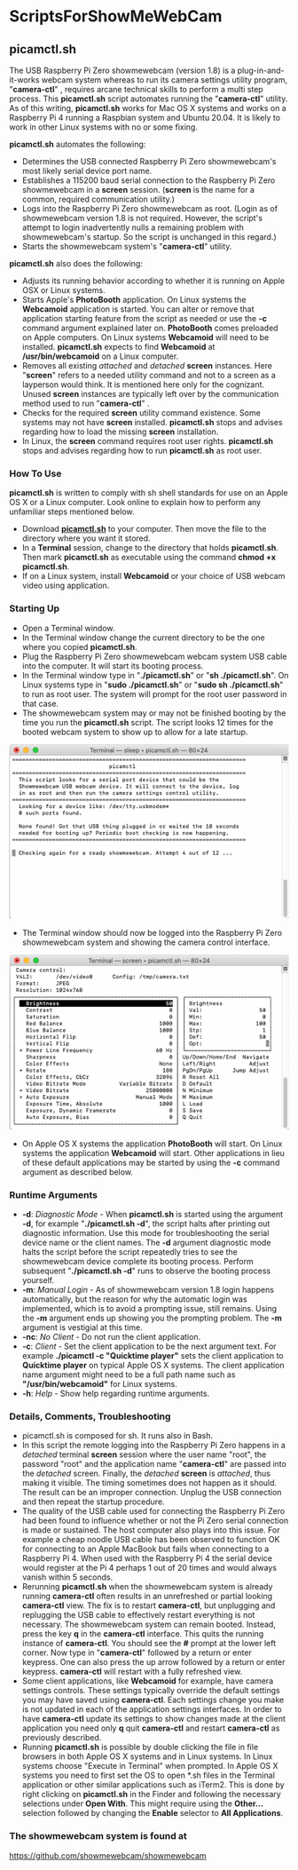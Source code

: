 # ScriptsForShowMeWebCam

## picamctl.sh

The USB Raspberry Pi Zero showmewebcam (version 1.8) is a plug-in-and-it-works webcam system whereas to run its camera settings utility program,  "**camera-ctl**" , requires arcane technical skills to perform a multi step process. This **picamctl.sh** script automates running the  "**camera-ctl**"  utility. As of this writing, **picamctl.sh** works for Mac OS X systems and works on a Raspberry Pi 4 running a Raspbian system and Ubuntu 20.04. It is likely to work in other Linux systems with no or some fixing.  

**picamctl.sh** automates the following:

* Determines the USB connected Raspberry Pi Zero showmewebcam's most likely serial device port name.
* Establishes a 115200 baud serial connection to the Raspberry Pi Zero showmewebcam in a **screen** session. (**screen** is the name for a common, required communication utility.)
* Logs into the Raspberry Pi Zero showmewebcam as root. (Login as of showmewebcam version 1.8 is not required. However, the script's attempt to login inadvertently nulls a remaining problem with showmewebcam's startup. So the script is unchanged in this regard.)
* Starts the showmewebcam system's  "**camera-ctl**"  utility.

**picamctl.sh** also does the following:

* Adjusts its running behavior according to whether it is running on Apple OSX or Linux systems. 
* Starts Apple's **PhotoBooth** application. On Linux systems the **Webcamoid** application is started. You can alter or remove that application starting feature from the script as needed or use the **-c** command argument explained later on. **PhotoBooth** comes preloaded on Apple computers. On Linux systems **Webcamoid** will need to be installed. **picamctl.sh** expects to find **Webcamoid** at **/usr/bin/webcamoid** on a Linux computer.
* Removes all existing *attached* and *detached* **screen** instances. Here "**screen**" refers to a needed utility command and not to a screen as a layperson would think. It is mentioned here only for the cognizant. Unused **screen** instances are typically left over by the communication method used to run  "**camera-ctl**" .
* Checks for the required **screen** utility command existence. Some systems may not have **screen** installed. **picamctl.sh** stops and advises regarding how to load the missing **screen** installation.
* In Linux, the **screen** command requires root user rights. **picamctl.sh** stops and advises regarding how to run **picamctl.sh** as root user.

### How To Use

**picamctl.sh** is written to comply with sh shell standards for use on an Apple OS X or a Linux computer. Look online to explain how to perform any unfamiliar steps mentioned below.

* Download [**picamctl.sh**](https://github.com/akseidel/ScriptsForShowMeWebCam/blob/master/picamctl.sh) to your computer. Then move the file to the directory where you want it stored.
* In a **Terminal** session, change to the directory that holds **picamctl.sh**. Then mark **picamctl.sh** as executable using the command **chmod +x picamctl.sh**.
* If on a Linux system, install **Webcamoid** or your choice of USB webcam video using application.

### Starting Up

* Open a Terminal window.
* In the Terminal window change the current directory to be the one where you copied **picamctl.sh**.
* Plug the Raspberry Pi Zero showmewebcam webcam system USB cable into the computer. It will start its booting process.  
* In the Terminal window type in "**./picamctl.sh**" or "**sh ./picamctl.sh**". On Linux systems type in "**sudo ./picamctl.sh**" or "**sudo sh ./picamctl.sh**" to run as root user. The system will prompt for the root user password in that case.
* The showmewebcam system may or may not be finished booting by the time you run the **picamctl.sh** script. The script looks 12 times for the booted webcam system to show up to allow for a late startup. 

![picamctl waiting](graphics/picamctl_waiting.png?raw=true)

* The Terminal window should now be logged into the Raspberry Pi Zero showmewebcam system and showing the camera control interface.

![camera-ctl running](graphics/cameractl_image.png?raw=true)

* On Apple OS X systems the application **PhotoBooth** will start. On Linux systems the application **Webcamoid** will start. Other applications in lieu of these default applications may be started by using the **-c** command argument as described below.

### Runtime Arguments

* **-d**: *Diagnostic Mode* - When **picamctl.sh** is started using the argument **-d**, for example "**./picamctl.sh  -d**", the script halts after printing out diagnostic information. Use this mode for troubleshooting the serial device name or the client names. The **-d** argument diagnostic mode halts the script before the script repeatedly tries to see the showmewebcam device complete its booting process. Perform subsequent "**./picamctl.sh  -d**" runs to observe the booting process yourself.
* **-m**: *Manual Login* - As of showmewebcam version 1.8 login happens automatically, but the reason for why the automatic login was implemented, which is to avoid a prompting issue, still remains. Using the **-m** argument ends up showing you the prompting problem. The **-m** argument is vestigial at this time. 
* **-nc**: *No Client* - Do not run the client application.
* **-c**: *Client* - Set the client application to be the next argument text. For example **./picamctl -c "Quicktime player"** sets the client application to **Quicktime player** on typical Apple OS X systems. The client application name argument might need to be a full path name such as **"/usr/bin/webcamoid"** for Linux systems.
* **-h**: *Help* - Show help regarding runtime arguments.

### Details, Comments, Troubleshooting

* picamctl.sh is composed for sh. It runs also in Bash.
* In this script the remote logging into the Raspberry Pi Zero happens in a *detached* terminal **screen** session where the user name "root", the password "root" and the application name  "**camera-ctl**"  are passed into the *detached* screen. Finally, the *detached* **screen** is *attached*, thus making it visible. The timing sometimes does not happen as it should. The result can be an improper connection. Unplug the USB connection and then repeat the startup procedure.
* The quality of the USB cable used for connecting the Raspberry Pi Zero had been found to influence whether or not the Pi Zero serial connection is made or sustained. The host computer also plays into this issue. For example a cheap noodle USB cable has been observed to function OK for connecting to an Apple MacBook but fails when connecting to a Raspberry Pi 4. When used with the Raspberry Pi 4 the serial device would register at the Pi 4 perhaps 1 out of 20 times and would always vanish within 5 seconds.
* Rerunning **picamctl.sh** when the showmewebcam system is already running **camera-ctl** often results in an unrefreshed or partial looking **camera-ctl** view. The fix is to restart **camera-ctl**, but unplugging and replugging the USB cable to effectively restart everything is not necessary. The showmewebcam system can remain booted. Instead, press the key **q** in the **camera-ctl** interface. This quits the running instance of **camera-ctl**. You should see the **#** prompt at the lower left corner. Now type in "**camera-ctl**" followed by a return or enter keypress. One can also press the up arrow followed by a return or enter keypress. **camera-ctl** will restart with a fully refreshed view.
* Some client applications, like **Webcamoid** for example, have camera settings controls. These settings typically override the default settings you may have saved using **camera-ctl**. Each settings change you make is not updated in each of the application settings interfaces. In order to have **camera-ctl** update its settings to show changes made at the client application you need only **q** quit **camera-ctl** and restart **camera-ctl** as previously described.
* Running **picamctl.sh** is possible by double clicking the file in file browsers in both Apple OS X systems and in Linux systems. In Linux systems choose "Execute in Terminal" when prompted. In Apple OS X systems you need to first set the OS to open *.sh files in the Terminal application or other similar applications such as iTerm2. This is done by right clicking on **picamctl.sh** in the Finder and following the necessary selections under **Open With**. This might require using the **Other...** selection followed by changing the **Enable** selector to **All Applications**.

### The showmewebcam system is found at

<https://github.com/showmewebcam/showmewebcam>


